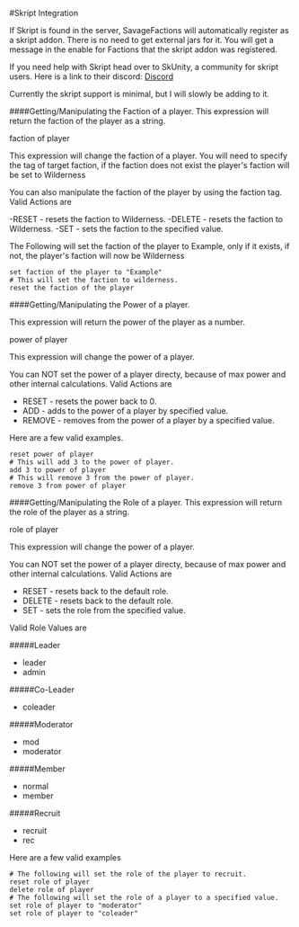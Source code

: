 #Skript Integration

If Skript is found in the server, SavageFactions will automatically register as a skript addon. There is no need to get external jars for it. You will get a message in the enable for Factions that the skript addon was registered.

If you need help with Skript head over to SkUnity, a community for skript users. Here is a link to their discord: [Discord](https://discord.gg/0l3WlzBPKX7WNjkf)

Currently the skript support is minimal, but I will slowly be adding to it.

####Getting/Manipulating the Faction of a player.
This expression will return the faction of the player as a string.

faction of player

This expression will change the faction of a player. You will need to specify the tag of target faction, if the faction does not exist the player's faction will be set to Wilderness

You can also manipulate the faction of the player by using the faction tag. Valid Actions are

-RESET - resets the faction to Wilderness.
-DELETE - resets the faction to Wilderness.
-SET - sets the faction to the specified value.

The Following will set the faction of the player to Example, only if it exists, if not, the player's faction will now be Wilderness

    set faction of the player to "Example"
    # This will set the faction to wilderness.
    reset the faction of the player

####Getting/Manipulating the Power of a player.

This expression will return the power of the player as a number.

power of player

This expression will change the power of a player.

You can NOT set the power of a player directy, because of max power and other internal calculations. Valid Actions are
- RESET - resets the power back to 0.
- ADD - adds to the power of a player by specified value.
- REMOVE - removes from the power of a player by a specified value.

Here are a few valid examples.

    reset power of player
    # This will add 3 to the power of player.
    add 3 to power of player
    # This will remove 3 from the power of player.
    remove 3 from power of player

####Getting/Manipulating the Role of a player.
This expression will return the role of the player as a string.

role of player

This expression will change the power of a player.

You can NOT set the power of a player directy, because of max power and other internal calculations. Valid Actions are

- RESET - resets back to the default role.
- DELETE - resets back to the default role.
- SET - sets the role from the specified value.

Valid Role Values are

#####Leader

-  leader
-  admin

#####Co-Leader

- coleader

#####Moderator

- mod
- moderator

#####Member

- normal
- member

#####Recruit

- recruit
- rec

Here are a few valid examples

    # The following will set the role of the player to recruit.
    reset role of player
    delete role of player
    # The following will set the role of a player to a specified value.
    set role of player to "moderator"
    set role of player to "coleader"
